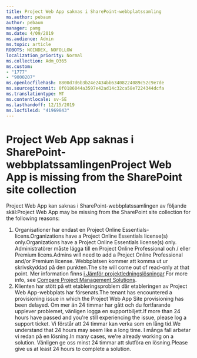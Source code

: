 ```yaml
---
title: Project Web App saknas i SharePoint-webbplatssamling
ms.author: pebaum
author: pebaum
manager: pamg
ms.date: 4/09/2019
ms.audience: Admin
ms.topic: article
ROBOTS: NOINDEX, NOFOLLOW
localization_priority: Normal
ms.collection: Adm_O365
ms.custom:
- "1777"
- "9000207"
ms.openlocfilehash: 8800d7d6b3b24e2434bb63408224089c52c9e7de
ms.sourcegitcommit: 0f0186044a3597e42ad14c32ca58e7224344dcfa
ms.translationtype: MT
ms.contentlocale: sv-SE
ms.lasthandoff: 12/15/2019
ms.locfileid: "41969843"
---
```

# <a name="project-web-app-is-missing-from-the-sharepoint-site-collection"></a><span data-ttu-id="d39f2-102">Project Web App saknas i SharePoint-webbplatssamlingen</span><span class="sxs-lookup"><span data-stu-id="d39f2-102">Project Web App is missing from the SharePoint site collection</span></span>

<span data-ttu-id="d39f2-103">Project Web App kan saknas i SharePoint-webbplatssamlingen av följande skäl:</span><span class="sxs-lookup"><span data-stu-id="d39f2-103">Project Web App may be missing from the SharePoint site collection for the following reasons:</span></span>

1. <span data-ttu-id="d39f2-104">Organisationer har endast en Project Online Essentials-licens.Organizations have a Project Online Essentials license(s) only.</span><span class="sxs-lookup"><span data-stu-id="d39f2-104">Organizations have a Project Online Essentials license(s) only.</span></span> <span data-ttu-id="d39f2-105">Administratörer måste lägga till en Project Online Professional och / eller Premium licens.</span><span class="sxs-lookup"><span data-stu-id="d39f2-105">Admins will need to add a Project Online Professional and/or Premium license.</span></span> <span data-ttu-id="d39f2-106">Webbplatsen kommer att komma ut ur skrivskyddad på den punkten.</span><span class="sxs-lookup"><span data-stu-id="d39f2-106">The site will come out of read-only at that point.</span></span> <span data-ttu-id="d39f2-107">Mer information finns [i Jämför projektledningslösningar](https://products.office.com/project/compare-microsoft-project-management-software?tab=1).</span><span class="sxs-lookup"><span data-stu-id="d39f2-107">For more info, see [Compare Project Management Solutions](https://products.office.com/project/compare-microsoft-project-management-software?tab=1).</span></span>
2. <span data-ttu-id="d39f2-108">Klienten har stött på ett etableringsproblem där etableringen av Project Web App-webbplats har försenats.</span><span class="sxs-lookup"><span data-stu-id="d39f2-108">The tenant has encountered a provisioning issue in which the Project Web App Site provisioning has been delayed.</span></span> <span data-ttu-id="d39f2-109">Om mer än 24 timmar har gått och du fortfarande upplever problemet, vänligen logga en supportbiljett.</span><span class="sxs-lookup"><span data-stu-id="d39f2-109">If more than 24 hours have passed and you're still experiencing the issue, please log a support ticket.</span></span> <span data-ttu-id="d39f2-110">Vi förstår att 24 timmar kan verka som en lång tid.</span><span class="sxs-lookup"><span data-stu-id="d39f2-110">We understand that 24 hours may seem like a long time.</span></span> <span data-ttu-id="d39f2-111">I många fall arbetar vi redan på en lösning.</span><span class="sxs-lookup"><span data-stu-id="d39f2-111">In many cases, we're already working on a solution.</span></span> <span data-ttu-id="d39f2-112">Vänligen ge oss minst 24 timmar att slutföra en lösning.</span><span class="sxs-lookup"><span data-stu-id="d39f2-112">Please give us at least 24 hours to complete a solution.</span></span>
